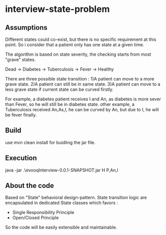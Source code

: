# interview-state-problem



## Assumptions
Different states could co-exist, but there is no specific requirement at this point. 
So i consider that a patient only has one state at a given time.

The algorithm is based on state severity, the checking starts from most "grave" states.

Dead -> Diabetes -> Tuberculosis -> Fever -> Healthy

There are three possible state transition : 
1)A patient can move to a more grave state.
2)A patient can still be in same state.
3)A patient can move to a less grave state if current state can be curved firstly.

For example, a diabetes patient receives I and An, as diabetes is more sever
than Fever, so he will still be in diabetes state. 
other example, a Tuberculosis received An,As,I, he can be curved by An, but due to I, he will be fever finally.



##  Build
use mvn clean install for buidling the jar file.

##  Execution
java -jar .\evooqInterview-0.0.1-SNAPSHOT.jar H P,An,I

##  About the code
Based on "State" behavioral design-pattern.
State transition logic are encapsulated in dedicated State classes which favors :
- Single Responsibility Principle
- Open/Closed Principle

So the code will be easily extensible and maintainable.
